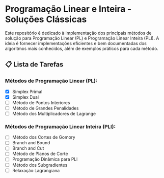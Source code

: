 # Programação Linear e Inteira - Soluções Clássicas

Este repositório é dedicado à implementação dos principais métodos de solução para Programação Linear (PL) e Programação Linear Inteira (PLI).
A ideia é fornecer implementações eficientes e bem documentadas dos algoritmos mais conhecidos, além de exemplos práticos para cada método.

## 📋 Lista de Tarefas

### Métodos de Programação Linear (PL):
- [x] Simplex Primal
- [x] Simplex Dual
- [ ] Método de Pontos Interiores
- [ ] Método de Grandes Penalidades
- [ ] Método dos Multiplicadores de Lagrange

### Métodos de Programação Linear Inteira (PLI):
- [ ] Método dos Cortes de Gomory
- [ ] Branch and Bound
- [ ] Branch and Cut
- [ ] Método de Planos de Corte
- [ ] Programação Dinâmica para PLI
- [ ] Método dos Subgradientes
- [ ] Relaxação Lagrangiana
